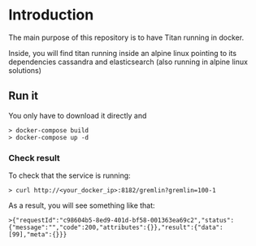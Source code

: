 # Introduction
The main purpose of this repository is to have Titan running in docker.

Inside, you will find titan running inside an alpine linux pointing to its dependencies cassandra and elasticsearch (also running in alpine linux solutions)

## Run it
You only have to download it directly and

    > docker-compose build
    > docker-compose up -d

### Check result
To check that the service is running:

    > curl http://<your_docker_ip>:8182/gremlin?gremlin=100-1

As a result, you will see something like that:

    >{"requestId":"c98604b5-8ed9-401d-bf58-001363ea69c2","status":{"message":"","code":200,"attributes":{}},"result":{"data":[99],"meta":{}}}